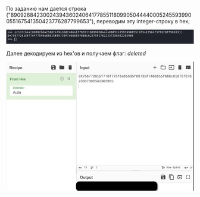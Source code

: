 По заданию нам дается строка ("890926842300243943602406417785511809905044440005245593990055167541350423776287799653"), переводим эту integer-строку в hex;

![](hex.png)

Далее декодируем из hex'ов и получаем флаг: *deleted*

![](flag.png)

